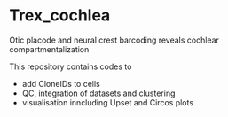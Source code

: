 # Trex_cochlea
Otic placode and neural crest barcoding reveals cochlear compartmentalization 

This repository contains codes to 
- add CloneIDs to cells
- QC, integration of datasets and clustering
- visualisation inncluding Upset and Circos plots 
